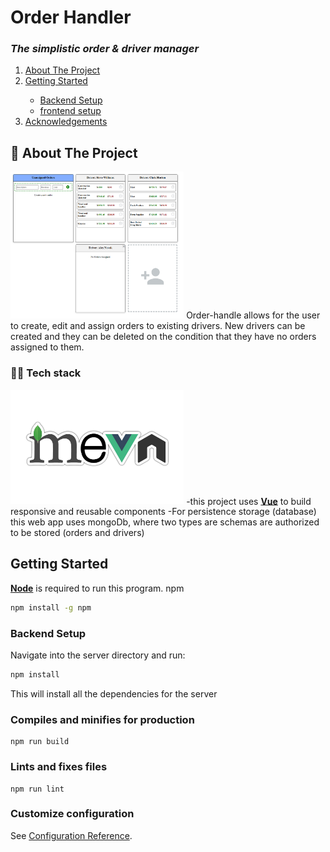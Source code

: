 # Order Handler
### _The simplistic order & driver manager_


<!--TABLE OF CONTENTS-->
<ol>
  <li><a href="#about-the-project">About The Project</a></li>
  <li><a href="#getting-started">Getting Started</a></li>
    <ul>
      <li><a href="#BackendInstallation">Backend Setup</a></li>
      <li><a href="#FrontendInstallation">frontend setup</a></li>
    </ul>
  <li><a href="#acknowledgements">Acknowledgements</a></li>
</ol>


## 📒 About The Project

<img src="./src/assets/order-handler-ui.png/" width="55%" title="hover text">
Order-handle allows for the user to create, edit and assign orders to existing drivers.
New drivers can be created and they can be deleted on the condition that they have no orders assigned to them.

### 👨‍💻 Tech stack
<img src="./src/assets/mevn-cli.jpg/" width="55%" title="hover text">
  -this project uses <a href="https://nodejs.org/en/"><b>Vue</b></a> to build responsive and reusable components
  -For persistence storage (database) this web app uses mongoDb, where two types are schemas are authorized to be stored (orders and drivers)


## Getting Started
<a href="https://vuejs.org/"><b>Node</b></a> is required to run this program.
npm
```sh
npm install -g npm
```

### Backend Setup
Navigate into the server directory and run:
```sh
npm install
```
This will install all the dependencies for the server




### Compiles and minifies for production
```
npm run build
```

### Lints and fixes files
```
npm run lint
```

### Customize configuration
See [Configuration Reference](https://cli.vuejs.org/config/).
